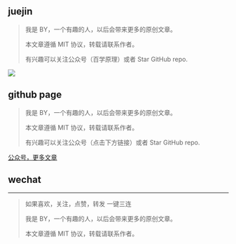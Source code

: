 ## juejin
> 我是 BY，一个有趣的人，以后会带来更多的原创文章。
> 
> 本文章遵循 MIT 协议，转载请联系作者。
> 
> 有兴趣可以关注公众号（百学原理）或者 Star GitHub repo.


![](https://user-gold-cdn.xitu.io/2020/7/4/17318150b17621e2?w=344&h=344&f=jpeg&s=9187)

## github page
> 我是 BY，一个有趣的人，以后会带来更多的原创文章。
> 
> 本文章遵循 MIT 协议，转载请联系作者。
> 
> 有兴趣可以关注公众号（点击下方链接）或者 Star GitHub repo.

[公众号，更多文章](https://www.bruceyj.com/front-end-interview-summary/info/)

## wechat
----
> 如果喜欢，关注，点赞，转发 一键三连
> 
> 我是 BY，一个有趣的人，以后会带来更多的原创文章。
> 
> 本文章遵循 MIT 协议，转载请联系作者。